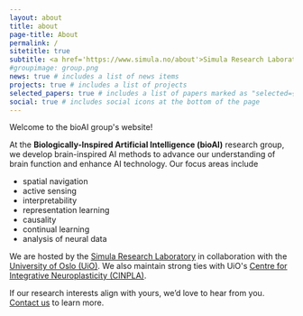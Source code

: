 ```yaml
---
layout: about
title: about
page-title: About
permalink: /
sitetitle: true
subtitle: <a href='https://www.simula.no/about'>Simula Research Laboratory</a> | <a href='https://www.uio.no/english/about/'>University of Oslo</a>
#groupimage: group.png
news: true # includes a list of news items
projects: true # includes a list of projects
selected_papers: true # includes a list of papers marked as "selected={true}"
social: true # includes social icons at the bottom of the page
---
```


Welcome to the bioAI group's website!

At the **Biologically-Inspired Artificial Intelligence (bioAI)** research group, we develop brain-inspired AI methods to advance our understanding of brain function and enhance AI technology. Our focus areas include
- spatial navigation
- active sensing
- interpretability
- representation learning
- causality
- continual learning
- analysis of neural data

We are hosted by the [Simula Research Laboratory](https://www.simula.no/about) in collaboration with the [University of Oslo (UiO)](https://www.uio.no/english/about/). We also maintain strong ties with UiO's [Centre for Integrative Neuroplasticity (CINPLA)](https://www.mn.uio.no/ibv/english/research/sections/fyscell/cinpla/about/).

If our research interests align with yours, we’d love to hear from you. [Contact us](mailto:mikkel@simula.no) to learn more.
